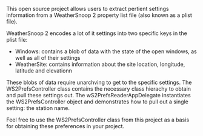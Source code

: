 This open source project allows users to extract pertient settings information from a WeatherSnoop 2 property list file (also known as a plist file).

WeatherSnoop 2 encodes a lot of it settings into two specific keys in the plist file:

- Windows: contains a blob of data with the state of the open windows, as well as all of their settings
- WeatherSite: contains information about the site location, longitude, latitude and elevationn

These blobs of data require unarchving to get to the specific settings. The WS2PrefsController class contains the necessary class hierachy to obtain and pull these settings out. The wS2PrefsReaderAppDelegate instantiates the WS2PrefsController object and demonstrates how to pull out a single setting: the station name.

Feel free to use the WS2PrefsController class from this project as a basis for obtaining these preferences in your project.

